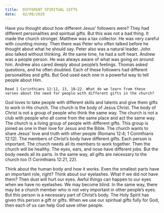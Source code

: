 ```yaml
---
title:  DIFFERENT SPIRITUAL GIFTS
date:   02/08/2020
---
```


Have you thought about how different Jesus’ followers were? They had different personalities and spiritual gifts. But this was not a bad thing. It made the church stronger. Matthew was a tax collector. He was very careful with counting money. Then there was Peter who often talked before he thought about what he should say. Peter also was a natural leader. John also talked without thinking. At the same time, he had a soft heart. Andrew was a people person. He was always aware of what was going on around him. Andrew also cared deeply about people’s feelings. Thomas asked questions, and he often doubted. Each of these followers had different personalities and gifts. But God used each one in a powerful way to tell people about Him.

`Read 1 Corinthians 12:12, 13, 18–22. What do we learn from these verses about the need for people with different gifts in the church?`

God loves to take people with different skills and talents and give them gifts to work in His church. The church is the body of Jesus Christ. The body of Christ is not a group of people who think the same way. The church is not a club with people who all come from the same place and act the same way. The church is a living group of people with different gifts. This group is joined as one in their love for Jesus and the Bible. The church wants to share Jesus’ love and truth with other people (Romans 12:4; 1 Corinthians 12:12). The members of Christ’s body have different gifts. Each person is important. The church needs all its members to work together. Then the church will be healthy. The eyes, ears, and nose have different jobs. But the body needs all its parts. In the same way, all gifts are necessary to the church too (1 Corinthians 12:21, 22).

Think about the human body and how it works. Even the smallest parts have an important role, right? Think about our eyelashes. What if we did not have them? Then dust will hurt our eyes. Awful things can happen to our eyes when we have no eyelashes. We may become blind. In the same way, there may be a church member who is not very important in other people’s eyes. But this person is a necessary part of Christ’s body. The Holy Spirit has given this person a gift or gifts. When we use our spiritual gifts fully for God, then each of us can help God save other people.
